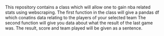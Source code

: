 This repository contains a class which will allow one to gain nba related stats using webscraping. The first function in the class will give a pandas df which conatins data relating to the players of your selected team The second function will give you data about what the result of the last game was. The result, score and team played will be given as a sentence.